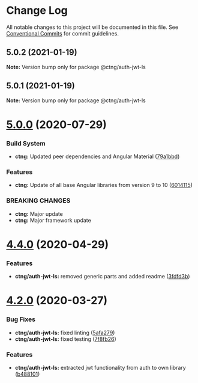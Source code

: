# Change Log

All notable changes to this project will be documented in this file.
See [Conventional Commits](https://conventionalcommits.org) for commit guidelines.

## 5.0.2 (2021-01-19)

**Note:** Version bump only for package @ctng/auth-jwt-ls





## 5.0.1 (2021-01-19)

**Note:** Version bump only for package @ctng/auth-jwt-ls





# [5.0.0](https://codetrust.visualstudio.com/Angular%20Libraries/_git/ctng/compare/v4.4.0...v5.0.0) (2020-07-29)


### Build System

* **ctng:** Updated peer dependencies and Angular Material ([79a1bbd](https://codetrust.visualstudio.com/Angular%20Libraries/_git/ctng/commits/79a1bbd34d49302ea319a9edc98d87eb0aed4e73))


### Features

* **ctng:** Update of all base Angular libraries from version 9 to 10 ([6014115](https://codetrust.visualstudio.com/Angular%20Libraries/_git/ctng/commits/60141156637c65583c44a7ab78b3844eb8cff74e))


### BREAKING CHANGES

* **ctng:** Major update
* **ctng:** Major framework update





# [4.4.0](https://codetrust.visualstudio.com/Angular%20Libraries/_git/ctng/compare/v4.3.1...v4.4.0) (2020-04-29)


### Features

* **ctng/auth-jwt-ls:** removed generic parts and added readme ([3fdfd3b](https://codetrust.visualstudio.com/Angular%20Libraries/_git/ctng/commits/3fdfd3bf5e7b1faf1abca13daf02245daba1ffe7))





# [4.2.0](https://codetrust.visualstudio.com/Angular%20Libraries/_git/ctng/compare/v4.1.0...v4.2.0) (2020-03-27)


### Bug Fixes

* **ctng/auth-jwt-ls:** fixed linting ([5afa279](https://codetrust.visualstudio.com/Angular%20Libraries/_git/ctng/commits/5afa2796e660fcc548b4c7016bbe85551183bc21))
* **ctng/auth-jwt-ls:** fixed testing ([7f8fb26](https://codetrust.visualstudio.com/Angular%20Libraries/_git/ctng/commits/7f8fb2668953604981651a0c2a324fa040ebffcf))


### Features

* **ctng/auth-jwt-ls:** extracted jwt functionality from auth to own library ([b488101](https://codetrust.visualstudio.com/Angular%20Libraries/_git/ctng/commits/b488101a5d31f8339209e1cb2f9d3c2359cbc4e5))
